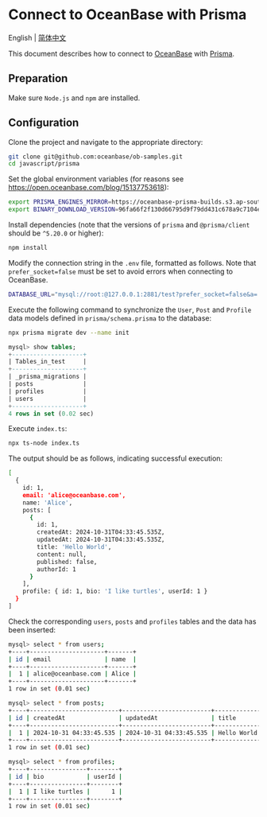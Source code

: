 # Connect to OceanBase with Prisma

English | [简体中文](README-CN.md)

This document describes how to connect to [OceanBase](https://www.oceanbase.com) with [Prisma](https://www.prisma.io).

## Preparation

Make sure `Node.js` and `npm` are installed.

## Configuration

Clone the project and navigate to the appropriate directory:

```bash
git clone git@github.com:oceanbase/ob-samples.git
cd javascript/prisma
```

Set the global environment variables (for reasons see https://open.oceanbase.com/blog/15137753618):

```bash
export PRISMA_ENGINES_MIRROR=https://oceanbase-prisma-builds.s3.ap-southeast-1.amazonaws.com
export BINARY_DOWNLOAD_VERSION=96fa66f2f130d66795d9f79dd431c678a9c7104e
```

Install dependencies (note that the versions of `prisma` and `@prisma/client` should be `^5.20.0` or higher):

```bash
npm install
```

Modify the connection string in the `.env` file, formatted as follows. Note that `prefer_socket=false` must be set to avoid errors when connecting to OceanBase.

```bash
DATABASE_URL="mysql://root:@127.0.0.1:2881/test?prefer_socket=false&a=.psdb.cloud"
```

Execute the following command to synchronize the `User`, `Post` and `Profile` data models defined in `prisma/schema.prisma` to the database:

```bash
npx prisma migrate dev --name init
```

```sql
mysql> show tables;
+--------------------+
| Tables_in_test     |
+--------------------+
| _prisma_migrations |
| posts              |
| profiles           |
| users              |
+--------------------+
4 rows in set (0.02 sec)
```

Execute `index.ts`:

```bash
npx ts-node index.ts
```

The output should be as follows, indicating successful execution:

```bash
[
  {
    id: 1,
    email: 'alice@oceanbase.com',
    name: 'Alice',
    posts: [
      {
        id: 1,
        createdAt: 2024-10-31T04:33:45.535Z,
        updatedAt: 2024-10-31T04:33:45.535Z,
        title: 'Hello World',
        content: null,
        published: false,
        authorId: 1
      }
    ],
    profile: { id: 1, bio: 'I like turtles', userId: 1 }
  }
]
```

Check the corresponding `users`, `posts` and `profiles` tables and the data has been inserted:

```bash
mysql> select * from users;
+----+---------------------+-------+
| id | email               | name  |
+----+---------------------+-------+
|  1 | alice@oceanbase.com | Alice |
+----+---------------------+-------+
1 row in set (0.01 sec)

mysql> select * from posts;
+----+-------------------------+-------------------------+-------------+---------+-----------+----------+
| id | createdAt               | updatedAt               | title       | content | published | authorId |
+----+-------------------------+-------------------------+-------------+---------+-----------+----------+
|  1 | 2024-10-31 04:33:45.535 | 2024-10-31 04:33:45.535 | Hello World | NULL    |         0 |        1 |
+----+-------------------------+-------------------------+-------------+---------+-----------+----------+
1 row in set (0.01 sec)

mysql> select * from profiles;
+----+----------------+--------+
| id | bio            | userId |
+----+----------------+--------+
|  1 | I like turtles |      1 |
+----+----------------+--------+
1 row in set (0.01 sec)
```

